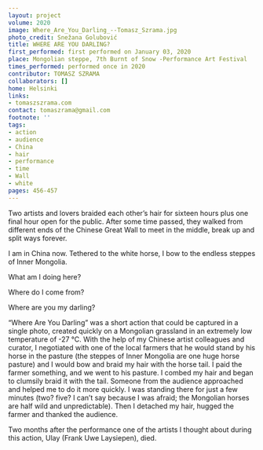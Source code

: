 ```yaml
---
layout: project
volume: 2020
image: Where_Are_You_Darling_--Tomasz_Szrama.jpg
photo_credit: Snežana Golubović
title: WHERE ARE YOU DARLING?
first_performed: first performed on January 03, 2020
place: Mongolian steppe, 7th Burnt of Snow -Performance Art Festival
times_performed: performed once in 2020
contributor: TOMASZ SZRAMA
collaborators: []
home: Helsinki
links:
- tomaszszrama.com
contact: tomaszrama@gmail.com
footnote: ''
tags:
- action
- audience
- China
- hair
- performance
- time
- Wall
- white
pages: 456-457
---
```

<span class="ITALIC">Two artists and lovers braided each other’s hair for sixteen hours plus one final hour open for the public. After some time passed, they walked from different ends of the Chinese Great Wall to meet in the middle, break up and split ways forever. </span>

<span class="ITALIC">I am in China now. Tethered to the white horse, I bow to the endless steppes of Inner Mongolia.</span>

<span class="ITALIC">What am I doing here?</span>

<span class="ITALIC">Where do I come from? </span>

<span class="ITALIC">Where are you my darling?</span>

“Where Are You Darling” was a short action that could be captured in a single photo, created quickly on a Mongolian grassland in an extremely low temperature of -27 °C. With the help of my Chinese artist colleagues and curator, I negotiated with one of the local farmers that he would stand by his horse in the pasture (the steppes of Inner Mongolia are one huge horse pasture) and I would bow and braid my hair with the horse tail. I paid the farmer something, and we went to his pasture. I combed my hair and began to clumsily braid it with the tail. Someone from the audience approached and helped me to do it more quickly. I was standing there for just a few minutes (two? five? I can’t say because I was afraid; the Mongolian horses are half wild and unpredictable). Then I detached my hair, hugged the farmer and thanked the audience.

Two months after the performance one of the artists I thought about during this action, Ulay (Frank Uwe Laysiepen), died.